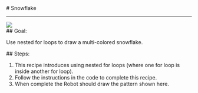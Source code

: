 <body>
<div id="wrap">
<div id="main">
<div id="recipeLeftColumn">
# Snowflake

<hr/>
<img src="images/snowflake.png"/>
<div id="recipeGoal">
## Goal:


Use nested for loops to draw a multi-colored snowflake.

</div>
</div>
<div id="recipeRightColumn">
<div id="recipeSteps">## Steps:

<ol id="stepList">
<li>This recipe introduces using nested for loops (where one for loop is inside another for loop).</li>
<li>Follow the instructions in the code to complete this recipe.</li>
<li>When complete the Robot should draw the pattern shown here.</li>
</ol>
<div style="clear:both;"></div>
</div>
</div>
</div>
</div>
<div id="footer">

</div>
</body>